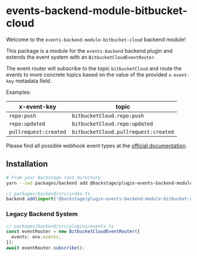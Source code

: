 # events-backend-module-bitbucket-cloud

Welcome to the `events-backend-module-bitbucket-cloud` backend module!

This package is a module for the `events-backend` backend plugin
and extends the event system with an `BitbucketCloudEventRouter`.

The event router will subscribe to the topic `bitbucketCloud`
and route the events to more concrete topics based on the value
of the provided `x-event-key` metadata field.

Examples:

| x-event-key           | topic                                |
| --------------------- | ------------------------------------ |
| `repo:push`           | `bitbucketCloud.repo:push`           |
| `repo:updated`        | `bitbucketCloud.repo:updated`        |
| `pullrequest:created` | `bitbucketCloud.pullrequest:created` |

Please find all possible webhook event types at the
[official documentation](https://support.atlassian.com/bitbucket-cloud/docs/event-payloads/).

## Installation

```bash
# From your Backstage root directory
yarn --cwd packages/backend add @backstage/plugin-events-backend-module-bitbucket-cloud
```

```ts
// packages/backend/src/index.ts
backend.add(import('@backstage/plugin-events-backend-module-bitbucket-cloud'));
```

### Legacy Backend System

```ts
// packages/backend/src/plugins/events.ts
const eventRouter = new BitbucketCloudEventRouter({
  events: env.events,
});
await eventRouter.subscribe();
```
